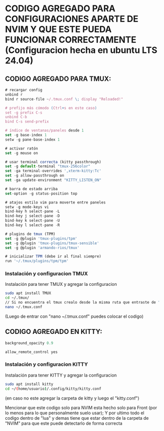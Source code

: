 # CODIGO AGREGADO PARA CONFIGURACIONES APARTE DE NVIM Y QUE ESTE PUEDA FUNCIONAR CORRECTAMENTE (Configuracion hecha en ubuntu LTS 24.04)

## CODIGO AGREGADO PARA TMUX:

```javascript
# recargar config
unbind r
bind r source-file ~/.tmux.conf \; display "Reloaded!"

# prefijo más cómodo (Ctrl+s en este caso)
set -g prefix C-s
unbind C-b
bind C-s send-prefix

# índice de ventanas/paneles desde 1
set -g base-index 1
setw -g pane-base-index 1

# activar ratón
set -g mouse on

# usar terminal correcta (kitty passthrough)
set -g default-terminal "tmux-256color"
set -ga terminal-overrides ',xterm-kitty:Tc'
set -g allow-passthrough on
set -ga update-environment "KITTY_LISTEN_ON"

# barra de estado arriba
set-option -g status-position top

# atajos estilo vim para moverte entre paneles
setw -g mode-keys vi
bind-key h select-pane -L
bind-key j select-pane -D
bind-key k select-pane -U
bind-key l select-pane -R

# plugins de tmux (TPM)
set -g @plugin 'tmux-plugins/tpm'
set -g @plugin 'tmux-plugins/tmux-sensible'
set -g @plugin 'armando-rios/tmux'

# inicializar TPM (debe ir al final siempre)
run '~/.tmux/plugins/tpm/tpm'
```

### Instalación y configuracion TMUX

Instalación para tener TMUX y agregar la configuracion

```bash
sudo apt install TMUX
cd ~/.tmux/
// Si no encuentra el tmux crealo desde la misma ruta que entraste de "cd ~/.tmux/"
nano ~/.tmux.conf
```
(Luego de entrar con "nano ~/.tmux.conf" puedes colocar el codigo)


## CODIGO AGREGADO EN KITTY:
```javascript
background_opacity 0.9

allow_remote_control yes
```

### Instalación y configuracion KITTY

Instalación para tener KITTY y agregar la configuracion

```bash
sudo apt install kitty
cd ~/(home/usuario)/.config/kitty/kitty.conf
```
(en caso no este agregar la carpeta de kitty y luego el "kitty.conf")


Mencionar que este codigo solo para NVIM esta hecho solo para Front (por lo menos para lo que personalmente suelo usar); Y por ultimo todo el codigo dentro de "lua" y demas tiene que estar dentro de la carpeta de "NVIM" para que este puede detectarlo de forma correcta
